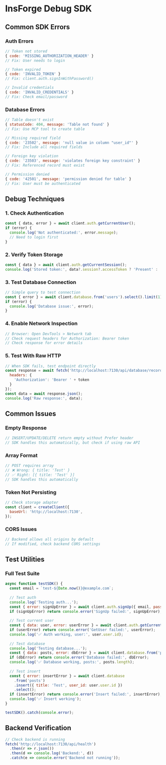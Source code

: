 # InsForge Debug SDK

## Common SDK Errors

### Auth Errors
```javascript
// Token not stored
{ code: 'MISSING_AUTHORIZATION_HEADER' }
// Fix: User needs to login

// Token expired
{ code: 'INVALID_TOKEN' }
// Fix: client.auth.signInWithPassword()

// Invalid credentials
{ code: 'INVALID_CREDENTIALS' }
// Fix: Check email/password
```

### Database Errors
```javascript
// Table doesn't exist
{ statusCode: 404, message: 'Table not found' }
// Fix: Use MCP tool to create table

// Missing required field
{ code: '23502', message: 'null value in column "user_id"' }
// Fix: Include all required fields

// Foreign key violation
{ code: '23503', message: 'violates foreign key constraint' }
// Fix: Referenced record must exist

// Permission denied
{ code: '42501', message: 'permission denied for table' }
// Fix: User must be authenticated
```

## Debug Techniques

### 1. Check Authentication
```javascript
const { data, error } = await client.auth.getCurrentUser();
if (error) {
  console.log('Not authenticated:', error.message);
  // Need to login first
}
```

### 2. Verify Token Storage
```javascript
const { data } = await client.auth.getCurrentSession();
console.log('Stored token:', data?.session?.accessToken ? 'Present' : 'Missing');
```

### 3. Test Database Connection
```javascript
// Simple query to test connection
const { error } = await client.database.from('users').select().limit(1);
if (error) {
  console.log('Database issue:', error);
}
```

### 4. Enable Network Inspection
```javascript
// Browser: Open DevTools > Network tab
// Check request headers for Authorization: Bearer token
// Check response for error details
```

### 5. Test With Raw HTTP
```javascript
// When SDK fails, test endpoint directly
const response = await fetch('http://localhost:7130/api/database/records/posts', {
  headers: {
    'Authorization': 'Bearer ' + token
  }
});
const data = await response.json();
console.log('Raw response:', data);
```

## Common Issues

### Empty Response
```javascript
// INSERT/UPDATE/DELETE return empty without Prefer header
// SDK handles this automatically, but check if using raw API
```

### Array Format
```javascript
// POST requires array
// ❌ Wrong: { title: 'Test' }
// ✅ Right: [{ title: 'Test' }]
// SDK handles this automatically
```

### Token Not Persisting
```javascript
// Check storage adapter
const client = createClient({
  baseUrl: 'http://localhost:7130',
});
```

### CORS Issues
```javascript
// Backend allows all origins by default
// If modified, check backend CORS settings
```

## Test Utilities

### Full Test Suite
```javascript
async function testSDK() {
  const email = `test-${Date.now()}@example.com`;
  
  // Test auth
  console.log('Testing auth...');
  const { error: signUpError } = await client.auth.signUp({ email, password: 'test123' });
  if (signUpError) return console.error('SignUp failed:', signUpError);
  
  // Test current user
  const { data: user, error: userError } = await client.auth.getCurrentUser();
  if (userError) return console.error('GetUser failed:', userError);
  console.log('✅ Auth working, user:', user.user.id);
  
  // Test database
  console.log('Testing database...');
  const { data: posts, error: dbError } = await client.database.from('posts').select().limit(1);
  if (dbError) return console.error('Database failed:', dbError);
  console.log('✅ Database working, posts:', posts.length);
  
  // Test insert
  const { error: insertError } = await client.database
    .from('posts')
    .insert({ title: 'Test', user_id: user.user.id })
    .select();
  if (insertError) return console.error('Insert failed:', insertError);
  console.log('✅ Insert working');
}

testSDK().catch(console.error);
```

## Backend Verification

```javascript
// Check backend is running
fetch('http://localhost:7130/api/health')
  .then(r => r.json())
  .then(d => console.log('Backend:', d))
  .catch(e => console.error('Backend not running'));
```